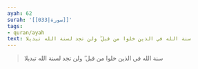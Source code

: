 ```yaml
---
ayah: 62
surah: '[[033|سورة]]'
tags:
- quran/ayah
text: سنة الله في الذين خلوا من قبل ۖ ولن تجد لسنة الله تبديلا
---
```

> سنة الله في الذين خلوا من قبل ۖ ولن تجد لسنة الله تبديلا
